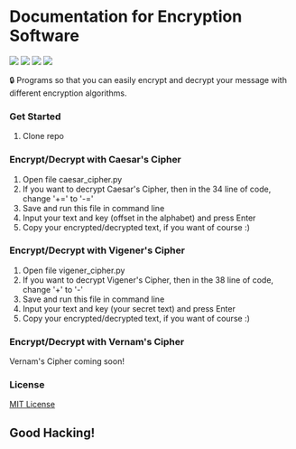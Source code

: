 # Documentation for Encryption Software

![](https://img.shields.io/badge/-status:wip-5319e7.svg)
![](https://img.shields.io/github/license/NazarPonochevnyi/fast-encryption-software)
![](https://img.shields.io/github/languages/code-size/NazarPonochevnyi/fast-encryption-software)
![](https://img.shields.io/github/last-commit/NazarPonochevnyi/fast-encryption-software)

🔒 Programs so that you can easily encrypt and decrypt your message with different encryption algorithms.

### Get Started

1. Clone repo

### Encrypt/Decrypt with Caesar's Cipher

1. Open file сaesar_сipher.py
2. If you want to decrypt Caesar's Cipher, then in the 34 line of code, change '+=' to '-=' 
3. Save and run this file in command line
4. Input your text and key (offset in the alphabet) and press Enter
5. Copy your encrypted/decrypted text, if you want of course :)

### Encrypt/Decrypt with Vigener's Cipher

1. Open file vigener_cipher.py
2. If you want to decrypt Vigener's Cipher, then in the 38 line of code, change '+' to '-' 
3. Save and run this file in command line
4. Input your text and key (your secret text) and press Enter
5. Copy your encrypted/decrypted text, if you want of course :)

### Encrypt/Decrypt with Vernam's Cipher
Vernam's Cipher coming soon!

### License
[MIT License](./LICENSE)

## Good Hacking!
